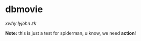 # dbmovie

_xwhy_ _lyjohn_ _zk_

**Note:** this is just a test for spiderman, u know, we need **action**!
